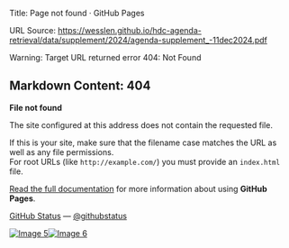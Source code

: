 Title: Page not found · GitHub Pages

URL Source: https://wesslen.github.io/hdc-agenda-retrieval/data/supplement/2024/agenda-supplement_-11dec2024.pdf

Warning: Target URL returned error 404: Not Found

Markdown Content:
404
---

**File not found**

The site configured at this address does not contain the requested file.

If this is your site, make sure that the filename case matches the URL as well as any file permissions.  
For root URLs (like `http://example.com/`) you must provide an `index.html` file.

[Read the full documentation](https://help.github.com/pages/) for more information about using **GitHub Pages**.

[GitHub Status](https://githubstatus.com/) — [@githubstatus](https://twitter.com/githubstatus)

[![Image 5](blob:https://wesslen.github.io/6691b6771aee6d71f28885ba1e6cb58e)](https://wesslen.github.io/)[![Image 6](blob:https://wesslen.github.io/a718d401a153f4ec3816bbbebdadb6c4)](https://wesslen.github.io/)
